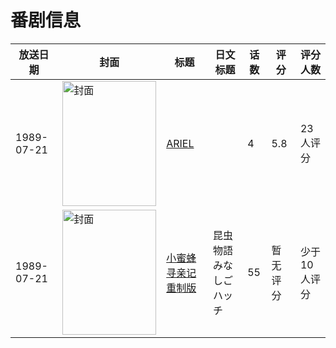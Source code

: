 # 番剧信息

|放送日期|封面|标题|日文标题|话数|评分|评分人数|
|---|---|---|---|---|---|---|
|1989-07-21|<img src="https://lain.bgm.tv/pic/cover/c/87/d3/37505_6Vb4S.jpg" alt="封面" style="width:150px;height:200px;object-fit:cover;">|[ARIEL](https://bangumi.tv/subject/37505)||4|5.8|23人评分|
|1989-07-21|<img src="https://lain.bgm.tv/pic/cover/c/1b/bd/195909_4F6Ff.jpg" alt="封面" style="width:150px;height:200px;object-fit:cover;">|[小蜜蜂寻亲记 重制版](https://bangumi.tv/subject/195909)|昆虫物語 みなしごハッチ|55|暂无评分|少于10人评分|
